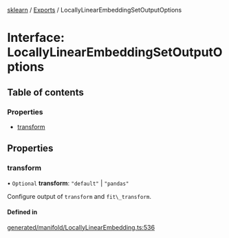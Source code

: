 [sklearn](../readme.md) / [Exports](../modules.md) / LocallyLinearEmbeddingSetOutputOptions

# Interface: LocallyLinearEmbeddingSetOutputOptions

## Table of contents

### Properties

- [transform](LocallyLinearEmbeddingSetOutputOptions.md#transform)

## Properties

### transform

• `Optional` **transform**: ``"default"`` \| ``"pandas"``

Configure output of `transform` and `fit\_transform`.

#### Defined in

[generated/manifold/LocallyLinearEmbedding.ts:536](https://github.com/transitive-bullshit/scikit-learn-ts/blob/367336a/packages/sklearn/src/generated/manifold/LocallyLinearEmbedding.ts#L536)
